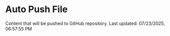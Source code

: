 # Auto Push File

Content that will be pushed to GitHub repository.
Last updated: 07/23/2025, 06:57:55 PM